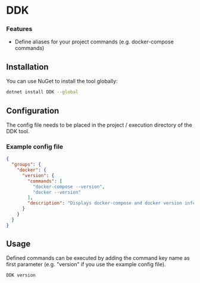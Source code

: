 # DDK

### Features

- Define aliases for your project commands (e.g. docker-compose commands)

## Installation
You can use NuGet to install the tool globally:
```bash
dotnet install DDK --global
```

## Configuration
The config file needs to be placed in the project / execution directory of the DDK tool.

### Example config file

```json
{
  "groups": {
    "docker": {
      "version": {
        "commands": [
          "docker-compose --version",
          "docker --version"
        ],
        "description": "Displays docker-compose and docker version information"
      }
    }
  }
}

```

## Usage
Defined commands can be executed by adding the command key name as first parameter (e.g. "version" if you use the example config file).
```bash
DDK version
```
